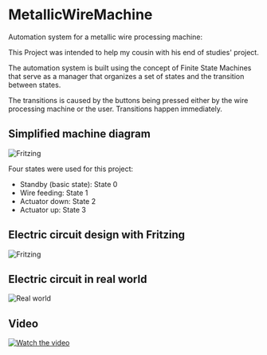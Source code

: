 # MetallicWireMachine
Automation system for a metallic wire processing machine:

This Project was intended to help my cousin with his end of studies' project.

The automation system is built using the concept of Finite State Machines that serve as a manager that organizes a set of states and the transition between states.

The transitions is caused by the buttons being pressed either by the wire processing machine or the user. Transitions happen immediately.

## Simplified machine diagram
![Fritzing](https://i.imgur.com/KGzNh8A.jpg)

Four states were used for this project:

* Standby (basic state): State 0
* Wire feeding: State 1
* Actuator down: State 2
* Actuator up: State 3


## Electric circuit design with Fritzing
![Fritzing](https://i.imgur.com/bVrTSYQ.png)

## Electric circuit in real world
![Real world](https://i.imgur.com/MI5AFDF.jpg)

## Video
[![Watch the video](https://i.imgur.com/Np3p1Y4.png)](https://drive.google.com/file/d/1G5VFEo1vr0a21OHHVsvNz4pEctCd1Bfh/view?usp=sharing)
